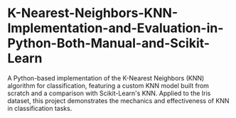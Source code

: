 # K-Nearest-Neighbors-KNN-Implementation-and-Evaluation-in-Python-Both-Manual-and-Scikit-Learn
A Python-based implementation of the K-Nearest Neighbors (KNN) algorithm for classification, featuring a custom KNN model built from scratch and a comparison with Scikit-Learn's KNN. Applied to the Iris dataset, this project demonstrates the mechanics and effectiveness of KNN in classification tasks.
